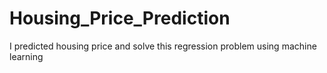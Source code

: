 # Housing_Price_Prediction
I predicted housing price and solve this regression problem using machine learning
